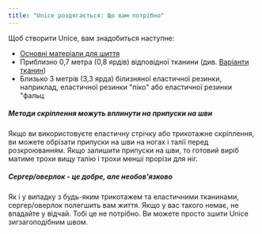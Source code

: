 ```yaml
---
title: "Unice роздягається: Що вам потрібно"
---
```


Щоб створити Unice, вам знадобиться наступне:

- [Основні матеріали для шиття](/docs/sewing/basic-sewing-supplies)
- Приблизно 0,7 метра (0,8 ярдів) відповідної тканини (див. [Варіанти тканин](/docs/patterns/unice/fabric))
- Близько 3 метрів (3,3 ярда) білизняної еластичної резинки, наприклад, еластичної резинки "піко" або еластичної резинки "фальц

<Tip>

##### Методи скріплення можуть вплинути на припуски на шви

Якщо ви використовуєте еластичну стрічку або трикотажне скріплення, ви можете обрізати припуски на шви на ногах і талії перед розкроюванням. Якщо залишити припуски на шви, то готовий виріб матиме трохи вищу талію і трохи менші прорізи для ніг.

##### Сергер/оверлок - це добре, але необов'язково

Як і у випадку з будь-яким трикотажем та еластичними тканинами, сергер/оверлок полегшить вам життя. Якщо у вас такого немає, не впадайте у відчай. Тобі це не потрібно. Ви можете просто зшити Unice зигзагоподібним швом.

</Tip>
